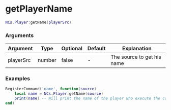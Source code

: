 # getPlayerName

```lua
NCs.Player:getName(playerSrc)
```

### Arguments
| Argument  | Type   | Optional   | Default | Explanation                |
|-----------|--------|------------|---------|----------------------------|
| playerSrc | number | false      | -       | The source to get his name |

### Examples
```lua
RegisterCommand('name', function(source)
    local name = NCs.Player:getName(source)
    print(name) -- Will print the name of the player who execute the command.
end)
```
